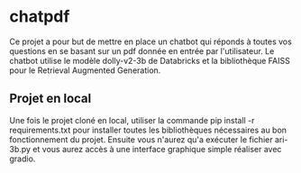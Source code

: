 # chatpdf
Ce projet a pour but de mettre en place un chatbot qui réponds à toutes vos questions en se basant sur un pdf donnée en entrée par l'utilisateur. Le chatbot utilise le modèle dolly-v2-3b de Databricks et la bibliothèque FAISS pour le Retrieval Augmented Generation.

## Projet en local
Une fois le projet cloné en local, utiliser la commande pip install  -r requirements.txt pour installer toutes les bibliothèques nécessaires au bon fonctionnement du projet.
Ensuite vous n'aurez qu'a exécuter le fichier ari-3b.py et vous aurez accès à une interface graphique simple réaliser avec gradio.
